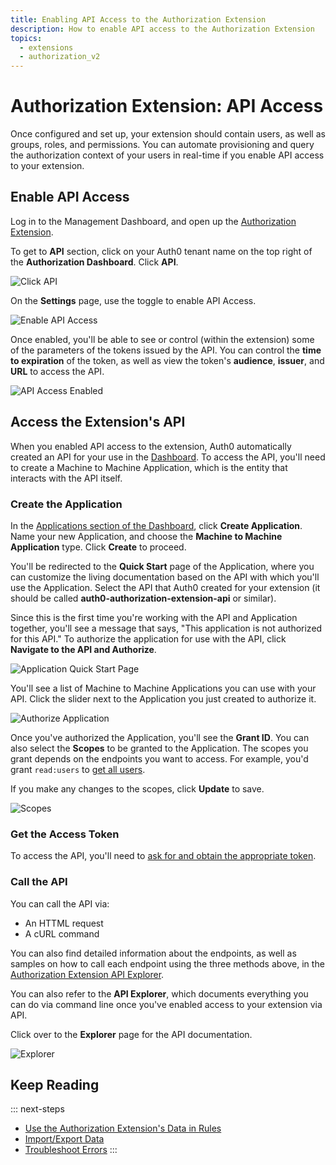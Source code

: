 ```yaml
---
title: Enabling API Access to the Authorization Extension
description: How to enable API access to the Authorization Extension
topics:
  - extensions
  - authorization_v2
---
```

# Authorization Extension: API Access

Once configured and set up, your extension should contain users, as well as groups, roles, and permissions. You can automate provisioning and query the authorization context of your users in real-time if you enable API access to your extension.

## Enable API Access

Log in to the Management Dashboard, and open up the [Authorization Extension](${manage_url}/#/extensions).

To get to **API** section, click on your Auth0 tenant name on the top right of the **Authorization Dashboard**. Click **API**.

![Click API](/media/articles/extensions/authorization/click-api.png)

On the **Settings** page, use the toggle to enable API Access. 

![Enable API Access](/media/articles/extensions/authorization/enable-api-access.png)

Once enabled, you'll be able to see or control (within the extension) some of the parameters of the tokens issued by the API. You can control the **time to expiration** of the token, as well as view the token's **audience**, **issuer**, and **URL** to access the API.

![API Access Enabled](/media/articles/extensions/authorization/api-access-enabled.png)

## Access the Extension's API

When you enabled API access to the extension, Auth0 automatically created an API for your use in the [Dashboard]({$manage_url}/#/apis). To access the API, you'll need to create a Machine to Machine Application, which is the entity that interacts with the API itself.

### Create the Application

In the [Applications section of the Dashboard](${manage_url}/#/applications), click **Create Application**. Name your new Application, and choose the **Machine to Machine Application** type. Click **Create** to proceed.

You'll be redirected to the **Quick Start** page of the Application, where you can customize the living documentation based on the API with which you'll use the Application. Select the API that Auth0 created for your extension (it should be called **auth0-authorization-extension-api** or similar).

Since this is the first time you're working with the API and Application together, you'll see a message that says, "This application is not authorized for this API." To authorize the application for use with the API, click **Navigate to the API and Authorize**.

![Application Quick Start Page](/media/articles/extensions/authorization/client-quick-start.png)

You'll see a list of Machine to Machine Applications you can use with your API. Click the slider next to the Application you just created to authorize it.

![Authorize Application](/media/articles/extensions/authorization/clients-for-api.png)

Once you've authorized the Application, you'll see the **Grant ID**. You can also select the **Scopes** to be granted to the Application. The scopes you grant depends on the endpoints you want to access. For example, you'd grant `read:users` to [get all users](hapi/authorization-extension#get-all-users).

If you make any changes to the scopes, click **Update** to save.

![Scopes](/media/articles/extensions/authorization/client-scopes.png)

### Get the Access Token

To access the API, you'll need to [ask for and obtain the appropriate token](https://auth0.com/docs/api-auth/tutorials/client-credentials#ask-for-a-token).

### Call the API

You can call the API via:

* An HTTML request
* A cURL command

You can also find detailed information about the endpoints, as well as samples on how to call each endpoint using the three methods above, in the [Authorization Extension API Explorer](/api/authorization-extension).

You can also refer to the **API Explorer**, which documents everything you can do via command line once you've enabled access to your extension via API.

Click over to the **Explorer** page for the API documentation.

![Explorer](/media/articles/extensions/authorization/api-explorer.png)

## Keep Reading

::: next-steps
* [Use the Authorization Extension's Data in Rules](/extensions/authorization-extension/v2/rules)
* [Import/Export Data](/extensions/authorization-extension/v2/import-export-data)
* [Troubleshoot Errors](/extensions/authorization-extension/v2/troubleshooting)
:::
